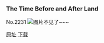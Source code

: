 ### The Time Before and After Land
No.2231
![图片不见了~~~](https://imgs.xkcd.com/comics/the_time_before_and_after_land.png)

[原址](https://xkcd.com//2231) [下载](https://imgs.xkcd.com/comics/the_time_before_and_after_land.png)

